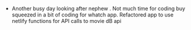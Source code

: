 - Another busy day looking after nephew . Not much time for coding buy squeezed in a bit of coding for whatch app. Refactored app to use netlify functions for API calls to movie dB api
